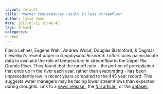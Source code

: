 ```yaml
---
layout: default
title: "Warmer temperatures result in less streamflow"
author: Julie Vano
date: 2017-05-11 10:46:43
tags: [news]
categories:
- news
---
```


Flavio Lehner, Eugene Wahl, Andrew Wood, Douglas Blatchford, & Dagmar Llewellyn's recent paper in <i>Geophysical Research Letters</i> uses paleoclimate data to evaluate the role of temperature in streamflow in the Upper Rio Grande River. They found that the runoff ratio - the portion of precipitation that ends up in the river each year, rather than evaporating - has been unprecedently low in recent years compared to the 445 year record.  This suggests water managers may be facing lower streamflows than expected during droughts. Link to a <a href="https://www2.ucar.edu/atmosnews/news/126957/warmer-temperatures-cause-decline-in-key-runoff-measure"> news release </a>, the <a href="http://onlinelibrary.wiley.com/doi/10.1002/2017GL073253/abstract"> full article </a>, or the <a href=" https://www.ncdc.noaa.gov/paleo-search/study/22070">dataset. </a>      

